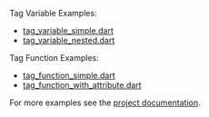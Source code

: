 Tag Variable Examples:
* [tag_variable_simple.dart](https://github.com/domain-centric/template_engine/blob/main/example/tag_variable_simple.dart)
* [tag_variable_nested.dart](https://github.com/domain-centric/template_engine/blob/main/example/tag_variable_nested.dart)


Tag Function Examples:
* [tag_function_simple.dart](https://github.com/domain-centric/template_engine/blob/main/example/tag_function_simple.dart)
* [tag_function_with_attribute.dart](https://github.com/domain-centric/template_engine/blob/main/example/tag_function_with_attribute.dart)

For more examples see the [project documentation](https://github.com/domain-centric/template_engine/wiki).